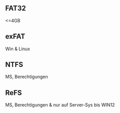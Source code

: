 ## FAT32
<=4GB
## exFAT
Win & Linux
## NTFS
MS, Berechtigungen 
## ReFS
MS, Berechtigungen & nur auf  Server-Sys bis WIN12
